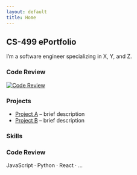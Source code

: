 ```yaml
---
layout: default
title: Home
---
```


## CS-499 ePortfolio

I’m a software engineer specializing in X, Y, and Z.
### Code Review

   [![Code Review](https://img.youtube.com/vi/jqw2Qa-nx38/0.jpg)](https://www.youtube.com/watch?v=jqw2Qa-nx38)

### Projects


- [Project A](link) – brief description  
- [Project B](link) – brief description  

### Skills

### Code Review

JavaScript · Python · React · …
